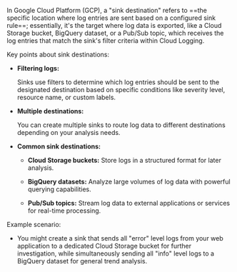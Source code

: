 
In Google Cloud Platform (GCP), a "sink destination" refers to ==the specific location where log entries are sent based on a configured sink rule==; essentially, it's the target where log data is exported, like a Cloud Storage bucket, BigQuery dataset, or a Pub/Sub topic, which receives the log entries that match the sink's filter criteria within Cloud Logging. 

Key points about sink destinations:

- **Filtering logs:**
    
    Sinks use filters to determine which log entries should be sent to the designated destination based on specific conditions like severity level, resource name, or custom labels. 
    
- **Multiple destinations:**
    
    You can create multiple sinks to route log data to different destinations depending on your analysis needs. 
    
- **Common sink destinations:**
    
    - **Cloud Storage buckets:** Store logs in a structured format for later analysis. 
        
    - **BigQuery datasets:** Analyze large volumes of log data with powerful querying capabilities. 
        
    - **Pub/Sub topics:** Stream log data to external applications or services for real-time processing. 
        
    

Example scenario:

- You might create a sink that sends all "error" level logs from your web application to a dedicated Cloud Storage bucket for further investigation, while simultaneously sending all "info" level logs to a BigQuery dataset for general trend analysis.